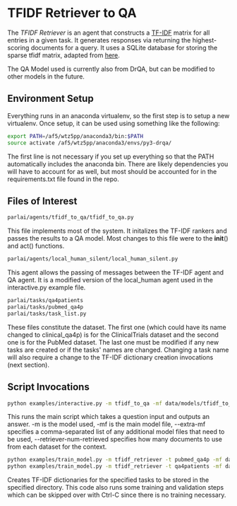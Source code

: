 # TFIDF Retriever to QA
 The *TFIDF Retriever* is an agent that constructs a [TF-IDF](https://en.wikipedia.org/wiki/Tf%E2%80%93idf)
 matrix for all entries in a given task. It generates responses via
 returning the highest-scoring documents for a query. It uses a SQLite database
 for storing the sparse tfidf matrix, adapted from [here](http://github.com/facebookresearch/DrQA/).

 The QA Model used is currently also from DrQA, but can be modified to other models in the future.

 ## Environment Setup
 Everything runs in an anaconda virtualenv, so the first step is to setup a new virtualenv. Once setup, it can
 be used using something like the following:
 ```bash
 export PATH=/af5/wtz5pp/anaconda3/bin:$PATH
 source activate /af5/wtz5pp/anaconda3/envs/py3-drqa/
 ```
 The first line is not necessary if you set up everything so that the PATH automatically includes the anaconda bin.
 There are likely dependencies you will have to account for as well, but most should be accounted for in the
 requirements.txt file found in the repo.

 ## Files of Interest
 ```bash
 parlai/agents/tfidf_to_qa/tfidf_to_qa.py
 ```
 This file implements most of the system. It initalizes the TF-IDF rankers and passes the results to a QA model.
 Most changes to this file were to the __init__() and act() functions.

 ```bash
 parlai/agents/local_human_silent/local_human_silent.py
 ```
 This agent allows the passing of messages between the TF-IDF agent and QA agent. It is a modified version of the
 local_human agent used in the interactive.py example file.

 ```bash
 parlai/tasks/qa4patients
 parlai/tasks/pubmed_qa4p
 parlai/tasks/task_list.py
 ```
 These files constitute the dataset. The first one (which could have its name changed to clinical_qa4p) is for the
 ClinicalTrials dataset and the second one is for the PubMed dataset.
 The last one must be modified if any new tasks are created or if the tasks' names are changed. Changing a task name
 will also require a change to the TF-IDF dictionary creation invocations (next section).

 ## Script Invocations
 ```bash
 python examples/interactive.py -m tfidf_to_qa -mf data/models/tfidf_to_qa/pubmed_tfidf --extra-mf data/models/tfidf_to_qa/clinical_tfidf --retriever-num-retrieved 50
 ```
 This runs the main script which takes a question input and outputs an answer. -m is the model used, -mf is the main model file, --extra-mf specifies a comma-separated list of any additional model files that need to be used, --retriever-num-retrieved specifies how many documents to use from each dataset for the context.

 ```bash
 python examples/train_model.py -m tfidf_retriever -t pubmed_qa4p -mf data/models/tfidf_to_qa/pubmed_tfidf -dt train:ordered -eps 1
 python examples/train_model.py -m tfidf_retriever -t qa4patients -mf data/models/tfidf_to_qa/clinial_tfidf -dt train:ordered -eps 1
 ```
 Creates TF-IDF dictionaries for the specified tasks to be stored in the specified directory. This code also runs some training and validation steps which can be skipped over with Ctrl-C since there is no training necessary.


